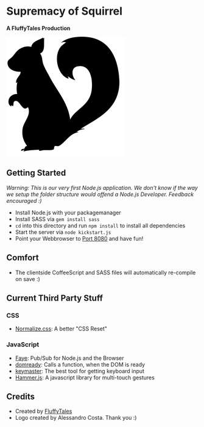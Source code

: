 # Supremacy of Squirrel

**A FluffyTales Production**

![Supremacy of Squirrel](https://github.com/FluffyTales/Supremacy-of-Squirrel/raw/master/public/images/logo.png)

## Getting Started

*Warning: This is our very first Node.js application. We don't know if the way we setup the folder structure would offend a Node.js Developer. Feedback encouraged :)*

* Install Node.js with your packagemanager
* Install SASS via `gem install sass`
* `cd` into this directory and run `npm install` to install all dependencies
* Start the server via `node kickstart.js`
* Point your Webbrowser to [Port 8080](http://192.168.1.45:8080/) and have fun!

## Comfort

* The clientside CoffeeScript and SASS files will automatically re-compile on save :)

## Current Third Party Stuff

### CSS

* [Normalize.css](http://github.com/necolas/normalize.css): A better "CSS Reset"

### JavaScript

* [Faye](http://faye.jcoglan.com/): Pub/Sub for Node.js and the Browser
* [domready](https://github.com/ded/domready): Calls a function, when the DOM is ready
* [keymaster](https://github.com/madrobby/keymaster): The best tool for getting keyboard input
* [Hammer.js](https://github.com/eightmedia/hammer.js): A javascript library for multi-touch gestures

## Credits

* Created by [FluffyTales](https://github.com/FluffyTales)
* Logo created by Alessandro Costa. Thank you :)